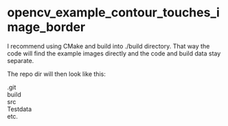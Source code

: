 # opencv_example_contour_touches_image_border

I recommend using CMake and build into ./build directory. That way the code will find the example images directly and the code and build data stay separate.

The repo dir will then look like this:

.git\
build\
src\
Testdata\
etc.